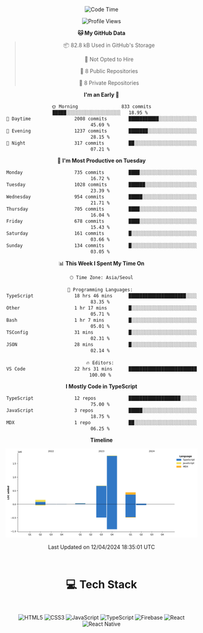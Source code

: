 <div align="center">

  <!--START_SECTION:waka-->
![Code Time](http://img.shields.io/badge/Code%20Time-813%20hrs%202%20mins-blue)

![Profile Views](http://img.shields.io/badge/Profile%20Views-1-blue)

**🐱 My GitHub Data** 

> 📦 82.8 kB Used in GitHub's Storage 
 > 
> 🚫 Not Opted to Hire
 > 
> 📜 8 Public Repositories 
 > 
> 🔑 8 Private Repositories 
 > 
**I'm an Early 🐤** 

```text
🌞 Morning                833 commits         █████░░░░░░░░░░░░░░░░░░░░   18.95 % 
🌆 Daytime                2008 commits        ███████████░░░░░░░░░░░░░░   45.69 % 
🌃 Evening                1237 commits        ███████░░░░░░░░░░░░░░░░░░   28.15 % 
🌙 Night                  317 commits         ██░░░░░░░░░░░░░░░░░░░░░░░   07.21 % 
```
📅 **I'm Most Productive on Tuesday** 

```text
Monday                   735 commits         ████░░░░░░░░░░░░░░░░░░░░░   16.72 % 
Tuesday                  1028 commits        ██████░░░░░░░░░░░░░░░░░░░   23.39 % 
Wednesday                954 commits         █████░░░░░░░░░░░░░░░░░░░░   21.71 % 
Thursday                 705 commits         ████░░░░░░░░░░░░░░░░░░░░░   16.04 % 
Friday                   678 commits         ████░░░░░░░░░░░░░░░░░░░░░   15.43 % 
Saturday                 161 commits         █░░░░░░░░░░░░░░░░░░░░░░░░   03.66 % 
Sunday                   134 commits         █░░░░░░░░░░░░░░░░░░░░░░░░   03.05 % 
```


📊 **This Week I Spent My Time On** 

```text
🕑︎ Time Zone: Asia/Seoul

💬 Programming Languages: 
TypeScript               18 hrs 46 mins      █████████████████████░░░░   83.35 % 
Other                    1 hr 17 mins        █░░░░░░░░░░░░░░░░░░░░░░░░   05.71 % 
Bash                     1 hr 7 mins         █░░░░░░░░░░░░░░░░░░░░░░░░   05.01 % 
TSConfig                 31 mins             █░░░░░░░░░░░░░░░░░░░░░░░░   02.31 % 
JSON                     28 mins             █░░░░░░░░░░░░░░░░░░░░░░░░   02.14 % 

🔥 Editors: 
VS Code                  22 hrs 31 mins      █████████████████████████   100.00 % 
```

**I Mostly Code in TypeScript** 

```text
TypeScript               12 repos            ███████████████████░░░░░░   75.00 % 
JavaScript               3 repos             █████░░░░░░░░░░░░░░░░░░░░   18.75 % 
MDX                      1 repo              ██░░░░░░░░░░░░░░░░░░░░░░░   06.25 % 
```



**Timeline**

![Lines of Code chart](https://raw.githubusercontent.com/SONGDAM/SONGDAM/master/assets/bar_graph.png)


 Last Updated on 12/04/2024 18:35:01 UTC
<!--END_SECTION:waka-->

  
 <br>
  
# 💻 Tech Stack
  
</div>

</br>

<div align="center">

   ![HTML5](https://img.shields.io/badge/html5-%23E34F26.svg?style=for-the-badge&logo=html5&logoColor=white) ![CSS3](https://img.shields.io/badge/css3-%231572B6.svg?style=for-the-badge&logo=css3&logoColor=white) ![JavaScript](https://img.shields.io/badge/javascript-%23323330.svg?style=for-the-badge&logo=javascript&logoColor=%23F7DF1E) 
 ![TypeScript](https://img.shields.io/badge/typescript-%23007ACC.svg?style=for-the-badge&logo=typescript&logoColor=white)
  ![Firebase](https://img.shields.io/badge/firebase-%23039BE5.svg?style=for-the-badge&logo=firebase) 
 ![React](https://img.shields.io/badge/react-%2320232a.svg?style=for-the-badge&logo=react&logoColor=%2361DAFB) ![React Native](https://img.shields.io/badge/react_native-%2320232a.svg?style=for-the-badge&logo=react&logoColor=%2361DAFB) 

 
</div>

